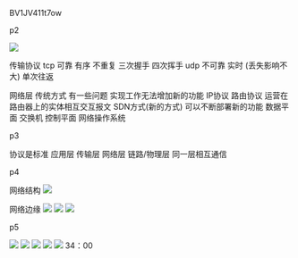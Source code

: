 
BV1JV411t7ow

p2

![](../assets/2022-04-06-10-47-57.png)

传输协议
tcp 可靠 有序 不重复 三次握手 四次挥手
udp 不可靠 实时 (丢失影响不大) 单次往返

网络层
传统方式 有一些问题 实现工作无法增加新的功能
IP协议 
路由协议 运营在路由器上的实体相互交互报文 
SDN方式(新的方式) 可以不断部署新的功能
数据平面 交换机
控制平面 网络操作系统

p3

协议是标准
应用层
传输层
网络层
链路/物理层
同一层相互通信

p4

网络结构
![](../assets/2022-04-06-12-10-16.png)

网络边缘
![](../assets/2022-04-06-12-41-30.png)
![](../assets/2022-04-06-12-47-11.png)
![](../assets/2022-04-06-13-02-10.png)

p5

![](../assets/2022-04-06-13-02-40.png)
![](../assets/2022-04-06-13-03-59.png)
![](../assets/2022-04-07-12-56-55.png)
![](../assets/2022-04-07-12-57-50.png)
![](../assets/2022-04-07-13-04-06.png)
34：00
